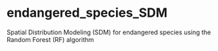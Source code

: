 # endangered_species_SDM
Spatial Distribution Modeling (SDM) for endangered species using the Random Forest (RF) algorithm
